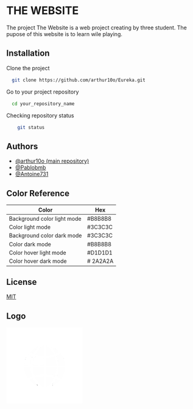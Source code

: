 # THE WEBSITE

The project The Website is a web project creating by three student. The pupose of this website is to learn wile playing.

## Installation

Clone the project
```bash
  git clone https://github.com/arthur10o/Eureka.git
```

Go to your project repository

```bash
  cd your_repository_name
```

Checking repository status

```bash
    git status
```

## Authors

- [@arthur10o (main repository)](https://github.com/arthur10o)
- [@Pablobmb](https://github.com/Pablobmb)
- [@Antoine731](https://github.com/Antoine731)

## Color Reference

| Color             | Hex                                                                |
| ----------------- | ------------------------------------------------------------------ |
| Background color light mode | #B8B8B8 |
| Color light mode | #3C3C3C |
| Background color dark mode | #3C3C3C |
| Color dark mode | #B8B8B8 |
| Color hover light mode | #D1D1D1 |
| Color hover dark mode | # 2A2A2A|

## License

[MIT](https://github.com/arthur10o/THE-WEBISTE?tab=MIT-1-ov-file#readme)

## Logo

![Logo](https://github.com/arthur10o/THE-WEBISTE/blob/main/images/logo.png)
